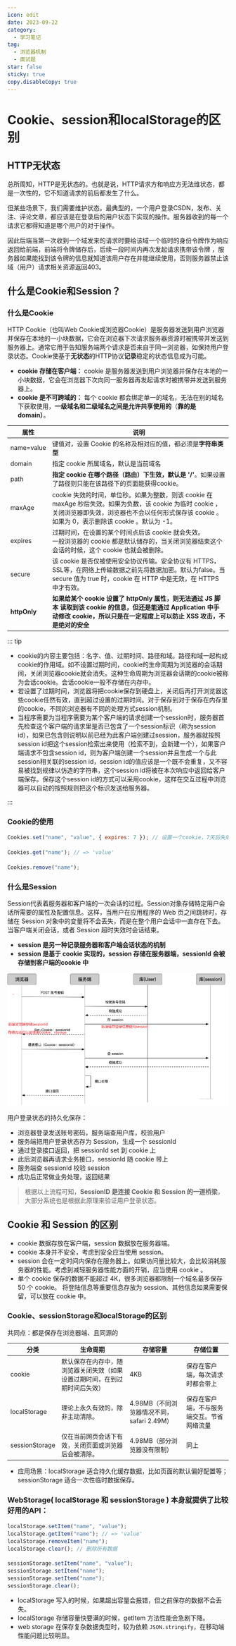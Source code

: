 ```yaml
---
icon: edit
date: 2023-09-22
category:
  - 学习笔记
tag:
  - 浏览器机制
  - 面试题
star: false
sticky: true
copy.disableCopy: true
---
```


# Cookie、session和localStorage的区别

## HTTP无状态

总所周知，HTTP是无状态的。也就是说，HTTP请求方和响应方无法维状态，都是一次性的，它不知道请求的前后都发生了什么。

但某些场景下，我们需要维护状态。最典型的，一个用户登录CSDN，发布、关注、评论文章，都应该是在登录后的用户状态下实现的操作。服务器收到的每一个请求它都得知道是哪个用户的对于操作。

因此后端当第一次收到一个域发来的请求时要给该域一个临时的身份令牌作为响应返回给前端，前端将令牌储存后，后续一段时间内再次发起请求携带该令牌 ，服务器如果能找到该令牌的信息就知道该用户存在并能继续使用，否则服务器禁止该域（用户）请求相关资源返回403。

## 什么是Cookie和Session？

### 什么是Cookie

HTTP Cookie（也叫Web Cookie或浏览器Cookie）是服务器发送到用户浏览器并保存在本地的一小块数据，它会在浏览器下次请求服务器资源时被携带并发送到服务器上。通常它用于告知服务端两个请求是否来自于同一浏览器，如保持用户登录状态。Cookie使基于**无状态**的HTTP协议**记录**稳定的状态信息成为可能。

- **cookie 存储在客户端：** cookie 是服务器发送到用户浏览器并保存在本地的一小块数据，它会在浏览器下次向同一服务器再发起请求时被携带并发送到服务器上。
- **cookie 是不可跨域的：** 每个 cookie 都会绑定单一的域名，无法在别的域名下获取使用，**一级域名和二级域名之间是允许共享使用的**（**靠的是 domain）**。

| 属性         | 说明                                                         |
| ------------ | ------------------------------------------------------------ |
| name=value   | 键值对，设置 Cookie 的名称及相对应的值，都必须是**字符串类型** |
| domain       | 指定 cookie 所属域名，默认是当前域名                         |
| path         | **指定 cookie 在哪个路径（路由）下生效，默认是 '/'**。如果设置了路径则只能在该路径下的页面能获得cookie。 |
| maxAge       | cookie 失效的时间，单位秒。如果为整数，则该 cookie 在 maxAge 秒后失效。如果为负数，该 cookie 为临时 cookie ，关闭浏览器即失效，浏览器也不会以任何形式保存该 cookie 。如果为 0，表示删除该 cookie 。默认为 -1。 |
| expires      | 过期时间，在设置的某个时间点后该 cookie 就会失效。<br/>一般浏览器的 cookie 都是默认储存的，当关闭浏览器结束这个会话的时候，这个 cookie 也就会被删除。 |
| secure       | 该 cookie 是否仅被使用安全协议传输。安全协议有 HTTPS，SSL等，在网络上传输数据之前先将数据加密。默认为false。当 secure 值为 true 时，cookie 在 HTTP 中是无效，在 HTTPS 中才有效。 |
| **httpOnly** | **如果给某个 cookie 设置了 httpOnly 属性，则无法通过 JS 脚本 读取到该 cookie 的信息，但还是能通过 Application 中手动修改 cookie，所以只是在一定程度上可以防止 XSS 攻击，不是绝对的安全** |

::: tip

- cookie的内容主要包括：名字、值、过期时间、路径和域。路径和域一起构成cookie的作用域。如不设置过期时间，cookie的生命周期为浏览器的会话期间，关闭浏览器cookie就会消失。这种生命周期为浏览器会话期的cookie被称为会话cookie。会话cookie一般不存储在内存中。
- 若设置了过期时间，浏览器将把cookie保存到硬盘上，关闭后再打开浏览器这些cookie任然有效，直到超过设置的过期时间。对于保存到对于保存在内存里的cookie，不同的浏览器有不同的处理方式session机制。 
- 当程序需要为当程序需要为某个客户端的请求创建一个session时，服务器首先检查这个客户端的请求里是否已包含了一个session标识（称为session id），如果已包含则说明以前已经为此客户端创建过session，服务器就按照session id把这个session检索出来使用（检索不到，会新建一个），如果客户端请求不包含session id，则为客户端创建一个session并且生成一个与此session相关联的session id，session id的值应该是一个既不会重复，又不容易被找到规律以仿造的字符串，这个session id将被在本次响应中返回给客户端保存。保存这个session id的方式可以采用cookie，这样在交互过程中浏览器可以自动的按照规则把这个标识发送给服务器。

:::

### Cookie的使用

```js
Cookies.set("name", "value", { expires: 7 }); // 设置一个cookie，7天后失效

Cookies.get("name"); // => 'value'

Cookies.remove("name");
```

### 什么是Session

Session代表着服务器和客户端的一次会话的过程。Session对象存储特定用户会话所需要的属性及配置信息。这样，当用户在应用程序的 Web 页之间跳转时，存储在 Session 对象中的变量将不会丢失，而是在整个用户会话中一直存在下去。当客户端关闭会话，或者 Session 超时失效时会话结束。

- **session 是另一种记录服务器和客户端会话状态的机制**
- **session 是基于 cookie 实现的，session 存储在服务器端，sessionId 会被存储到客户端的cookie 中**

![image-20231008092948346](./assets/image-20231008092948346.png)

用户登录状态的持久化保存：

- 浏览器登录发送账号密码，服务端查用户库，校验用户
- 服务端把用户登录状态存为 Session，生成一个 sessionId
- 通过登录接口返回，把 sessionId set 到 cookie 上
- 此后浏览器再请求业务接口，sessionId 随 cookie 带上
- 服务端查 sessionId 校验 session
- 成功后正常做业务处理，返回结果

> 根据以上流程可知，**SessionID 是连接 Cookie 和 Session 的一道桥梁**，大部分系统也是根据此原理来验证用户登录状态。

## Cookie 和 Session 的区别

- cookie 数据存放在客户端，session 数据放在服务器端。
- cookie 本身并不安全，考虑到安全应当使用 session。
- session 会在一定时间内保存在服务器上。如果访问量比较大，会比较消耗服务器的性能。考虑到减轻服务器性能方面的开销，应当使用 cookie 。
- 单个 cookie 保存的数据不能超过 4K，很多浏览器都限制一个域名最多保存 50 个 cookie。 将登陆信息等重要信息存放为 session、其他信息如果需要保留，可以放在 cookie 中。

### Cookie、sessionStorage和localStorage的区别

共同点：都是保存在浏览器端、且同源的 

| **分类**       | **生命周期**                                                 | 存储容量                                   | **存储位置**                               |
| -------------- | ------------------------------------------------------------ | ------------------------------------------ | ------------------------------------------ |
| cookie         | 默认保存在内存中，随浏览器关闭失效（如果设置过期时间，在到过期时间后失效） | 4KB                                        | 保存在客户端，每次请求时都会带上           |
| localStorage   | 理论上永久有效的，除非主动清除。                             | 4.98MB（不同浏览器情况不同，safari 2.49M） | 保存在客户端，不与服务端交互。节省网络流量 |
| sessionStorage | 仅在当前网页会话下有效，关闭页面或浏览器后会被清除。         | 4.98MB（部分浏览器没有限制）               | 同上                                       |

- 应用场景：localStorage 适合持久化缓存数据，比如页面的默认偏好配置等；sessionStorage 适合一次性临时数据保存。

### WebStorage( localStorage 和 sessionStorage ) 本身就提供了比较好用的API：

```js
localStorage.setItem("name", "value");
localStorage.getItem("name"); // => 'value'
localStorage.removeItem("name");
localStorage.clear(); // 删除所有数据

sessionStorage.setItem("name", "value");
sessionStorage.setItem("name");
sessionStorage.setItem("name");
sessionStorage.clear();
```

- localStorage 写入的时候，如果超出容量会报错，但之前保存的数据不会丢失。
- localStorage 存储容量快要满的时候，getItem 方法性能会急剧下降。
- web storage 在保存复杂数据类型时，较为依赖 `JSON.stringify`，在移动端性能问题比较明显。
